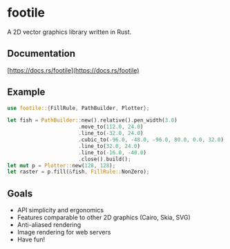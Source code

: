 # footile
A 2D vector graphics library written in Rust.

## Documentation
[https://docs.rs/footile](https://docs.rs/footile)

## Example
```rust
use footile::{FillRule, PathBuilder, Plotter};

let fish = PathBuilder::new().relative().pen_width(3.0)
                       .move_to(112.0, 24.0)
                       .line_to(-32.0, 24.0)
                       .cubic_to(-96.0, -48.0, -96.0, 80.0, 0.0, 32.0)
                       .line_to(32.0, 24.0)
                       .line_to(-16.0, -40.0)
                       .close().build();
let mut p = Plotter::new(128, 128);
let raster = p.fill(&fish, FillRule::NonZero);
```

## Goals

* API simplicity and ergonomics
* Features comparable to other 2D graphics (Cairo, Skia, SVG)
* Anti-aliased rendering
* Image rendering for web servers
* Have fun!
